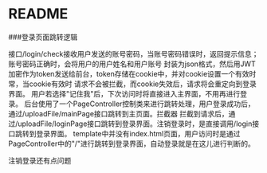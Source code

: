 # README

###登录页面跳转逻辑

接口/login/check接收用户发送的账号密码，当账号密码错误时，返回提示信息；账号密码正确时，会将用户的用户姓名和用户账号
封装为json格式，然后用JWT加密作为token发送给前台，token存储在cookie中，并对cookie设置一个有效时常，当cookie有效时
请求不会被拦截，而cookie失效后，请求将会重定向到登录界面。
用户若选择"记住我"后，下次访问时将直接进入主界面，不用再进行登录。
后台使用了一个PageController控制类来进行跳转处理，用户登录成功后，通过/uploadFile/mainPage接口跳转到主页面。拦截器
拦截到请求后，通过/uploadFile/loginPage接口跳转到登录界面。注销登录时，是直接调用/login接口跳转到登录界面。
template中并没有index.html页面，用户访问时是通过PageController中的"/"进行跳转到登录界面，自动登录就是在这儿进行判断的。

注销登录还有点问题